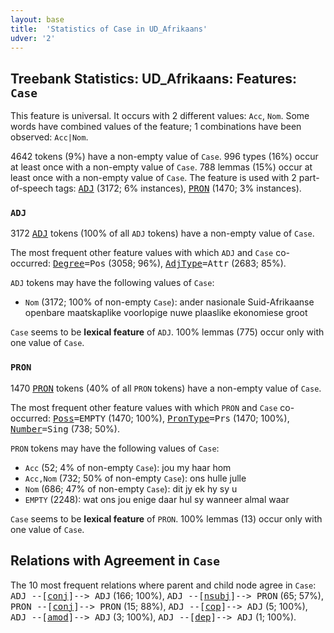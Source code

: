 ```yaml
---
layout: base
title:  'Statistics of Case in UD_Afrikaans'
udver: '2'
---
```


## Treebank Statistics: UD_Afrikaans: Features: `Case`

This feature is universal.
It occurs with 2 different values: `Acc`, `Nom`.
Some words have combined values of the feature; 1 combinations have been observed: `Acc|Nom`.

4642 tokens (9%) have a non-empty value of `Case`.
996 types (16%) occur at least once with a non-empty value of `Case`.
788 lemmas (15%) occur at least once with a non-empty value of `Case`.
The feature is used with 2 part-of-speech tags: <tt><a href="af-pos-ADJ.html">ADJ</a></tt> (3172; 6% instances), <tt><a href="af-pos-PRON.html">PRON</a></tt> (1470; 3% instances).

### `ADJ`

3172 <tt><a href="af-pos-ADJ.html">ADJ</a></tt> tokens (100% of all `ADJ` tokens) have a non-empty value of `Case`.

The most frequent other feature values with which `ADJ` and `Case` co-occurred: <tt><a href="af-feat-Degree.html">Degree</a></tt><tt>=Pos</tt> (3058; 96%), <tt><a href="af-feat-AdjType.html">AdjType</a></tt><tt>=Attr</tt> (2683; 85%).

`ADJ` tokens may have the following values of `Case`:

* `Nom` (3172; 100% of non-empty `Case`): ander nasionale Suid-Afrikaanse openbare maatskaplike voorlopige nuwe plaaslike ekonomiese groot

`Case` seems to be **lexical feature** of `ADJ`. 100% lemmas (775) occur only with one value of `Case`.

### `PRON`

1470 <tt><a href="af-pos-PRON.html">PRON</a></tt> tokens (40% of all `PRON` tokens) have a non-empty value of `Case`.

The most frequent other feature values with which `PRON` and `Case` co-occurred: <tt><a href="af-feat-Poss.html">Poss</a></tt><tt>=EMPTY</tt> (1470; 100%), <tt><a href="af-feat-PronType.html">PronType</a></tt><tt>=Prs</tt> (1470; 100%), <tt><a href="af-feat-Number.html">Number</a></tt><tt>=Sing</tt> (738; 50%).

`PRON` tokens may have the following values of `Case`:

* `Acc` (52; 4% of non-empty `Case`): jou my haar hom
* `Acc,Nom` (732; 50% of non-empty `Case`): ons hulle julle
* `Nom` (686; 47% of non-empty `Case`): dit jy ek hy sy u
* `EMPTY` (2248): wat ons jou enige daar hul sy wanneer almal waar

`Case` seems to be **lexical feature** of `PRON`. 100% lemmas (13) occur only with one value of `Case`.

## Relations with Agreement in `Case`

The 10 most frequent relations where parent and child node agree in `Case`:
<tt>ADJ --[<tt><a href="af-dep-conj.html">conj</a></tt>]--> ADJ</tt> (166; 100%),
<tt>ADJ --[<tt><a href="af-dep-nsubj.html">nsubj</a></tt>]--> PRON</tt> (65; 57%),
<tt>PRON --[<tt><a href="af-dep-conj.html">conj</a></tt>]--> PRON</tt> (15; 88%),
<tt>ADJ --[<tt><a href="af-dep-cop.html">cop</a></tt>]--> ADJ</tt> (5; 100%),
<tt>ADJ --[<tt><a href="af-dep-amod.html">amod</a></tt>]--> ADJ</tt> (3; 100%),
<tt>ADJ --[<tt><a href="af-dep-dep.html">dep</a></tt>]--> ADJ</tt> (1; 100%).

